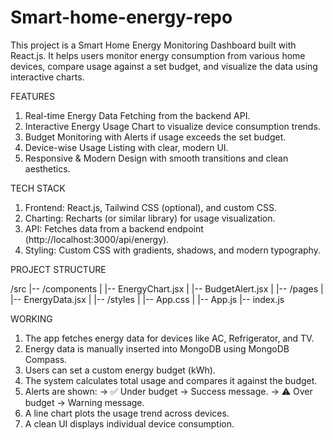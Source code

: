 # Smart-home-energy-repo

This project is a Smart Home Energy Monitoring Dashboard built with React.js. It helps users monitor energy consumption from various home devices, compare usage against a set budget, and visualize the data using interactive charts.

FEATURES
1) Real-time Energy Data Fetching from the backend API.
2) Interactive Energy Usage Chart to visualize device consumption trends.
3) Budget Monitoring with Alerts if usage exceeds the set budget.
4) Device-wise Usage Listing with clear, modern UI.
5) Responsive & Modern Design with smooth transitions and clean aesthetics.

TECH STACK
1) Frontend: React.js, Tailwind CSS (optional), and custom CSS.
2) Charting: Recharts (or similar library) for usage visualization.
3) API: Fetches data from a backend endpoint (http://localhost:3000/api/energy).
4) Styling: Custom CSS with gradients, shadows, and modern typography.

PROJECT STRUCTURE

/src
|-- /components
|     |-- EnergyChart.jsx
|     |-- BudgetAlert.jsx
|
|-- /pages
|     |-- EnergyData.jsx
|
|-- /styles
|     |-- App.css
|
|-- App.js
|-- index.js


WORKING
1) The app fetches energy data for devices like AC, Refrigerator, and TV.
2) Energy data is manually inserted into MongoDB using MongoDB Compass.
3) Users can set a custom energy budget (kWh).
4) The system calculates total usage and compares it against the budget.
5) Alerts are shown:
   -> ✅ Under budget → Success message.
   -> ⚠️ Over budget → Warning message.
6) A line chart plots the usage trend across devices.
7) A clean UI displays individual device consumption.
